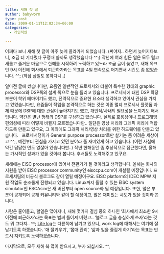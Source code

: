 ```yaml
---
title: 새해 첫 글
author: babyworm
type: post
date: 2009-01-11T12:02:34+00:00
categories:
  - 개인적인

---
```

어쩌다 보니 새해 첫 글이 아주 늦게 올라가게 되었습니다. (써야지.. 하면서 늦어지다보니, 조금 더 기다렸다 구정때 쓸까도 생각했습니다 ^^;)
작년에 여러 힘든 일은 모두 털고 새롭고 즐거운 마음으로 한해를 시작하려 노력하고 있느라 조금 글이 늦었고, 새해 목표인 9시 이전에 회사에서 퇴근하자라는 목표를 4일 연속으로 어기면서 시간도 좀 없었습니다. ^^; (작심 삼일도 못하다니..)

얼마전 글에 썼습니다만, 요즘엔 일반적인 프로세서와 더불어 특수한 형태의 graphic processor와 DSP쪽의 설계 쪽으로 눈을 돌리고 있습니다.
프로세서에 대한 DSP 확장 부분이 학위 테마이기도 했고, 전략적으로 중요한 요소라 생각하고 있어서 관심을 가지고 있었습니다만, 요즘들어 작업을 본격적으로 하는 것은 이종 멀티 프로세서 플랫폼 과제 때문에 DSP에 대한 관심이 높아지기도 했고, 개인적/사내의 필요성을 느끼기도 해서 입니다. 약간은 별난 형태의 DSP를 구상하고 있습니다. 실제로 효용성이나 프로그래밍 편의성에 따라 어떻게 바뀔지 모르겠습니다만..
일단은 영상 처리와 그래픽 처리에 적합하도록 만들고 있구요, 그 이외에도 그래픽 처리/영상 처리를 위한 하드웨어를 만들고 있습니다.
 
프로세서쟁이가 General purpose processor로만 살기는 좀 어려운 세상이고 ^^;, 예전부터 관심을 가지고 있던 분야라 좀 재미있게 하고 있습니다. (이런 사실에 약간 답답한 면도 없잖아 있습니다만..)
작년 한해동안 좀 추상적으로 접근했다면, 올해는 가시적인 성과가 있을 것이라 봅니다. 후배들도 노력해주고 있구요.

새해에는 EISC processor에 있어서 전환기가 될 것이라고 생각합니다.
올해는 회사의 지원을 받아 EISC processor community인 eisccpu.com이 개설될 예정입니다. 프로세서팀의 비공식 블로그도 같이 열릴 예정이구요. EISC platform의 IDEC MPW 지원 작업도 순조롭게 진행되고 있습니다.
Linux까지 돌릴 수 있는 EISC system simulator인 ESCAsim은 새 버전부터 open source화 될 예정입니다.
또한, 많은 부분이 공개되어 공개 커뮤니티와 같이 할 예정이고, 많은 재미있는 시도가 있을 것이라 봅니다.

사람은 줄어들고, 할일은 많아지니, 새해 몇가지 결심 중의 하나인 ‘회사에서 최소한 9시 이전에 퇴근하자’라는 목표는 벌써 틀어져 버렸고..
‘블로그 글을 충실하게 쓰자’라는 것도 뭐 그다지.. ^^; <A href="http://babyworm.tistory.com" target=_blank>Life log</A>는 다른쪽에 남기고 있으니, work log에 대해서는 여기에 잘 남기도록 하겠습니다.
‘애 잘키우기’, ‘몸매 관리’, ‘삶과 일을 즐겁게 하기’라는 목표는 반드시 지키도록 노력하겠습니다.

마지막으로, 모두 새해 복 많이 받으시고, 부자 되십시오. ^^;
